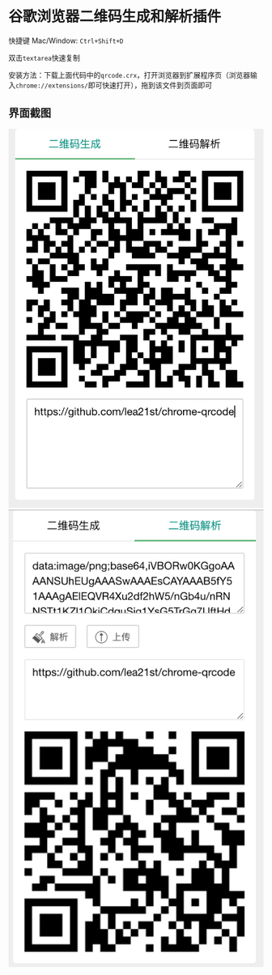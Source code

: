 谷歌浏览器二维码生成和解析插件
===============

快捷键
Mac/Window: `Ctrl+Shift+D`

双击`textarea`快速复制

安装方法：下载上面代码中的`qrcode.crx`，打开浏览器到扩展程序页（浏览器输入`chrome://extensions/`即可快速打开），拖到该文件到页面即可

## **界面截图**
![1](/1.png "1")
![2](/2.png "2")